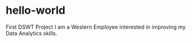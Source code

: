 # hello-world
First DSWT Project
I am a Western Employee interested in improving my Data Analytics skills.
